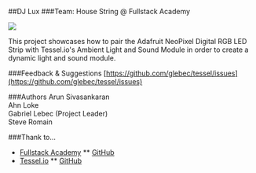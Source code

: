 ##DJ Lux
###Team: House String @ Fullstack Academy

![](https://www.dropbox.com/s/0vsxcoc0ou4g1t1/2014-09-22%2019.05.44.jpg?dl=0)

This project showcases how to pair the Adafruit NeoPixel Digital RGB LED Strip with Tessel.io's Ambient Light and Sound Module in order to create a dynamic light and sound module.


###Feedback & Suggestions
[https://github.com/glebec/tessel/issues](https://github.com/glebec/tessel/issues)

###Authors
Arun Sivasankaran  
Ahn Loke  
Gabriel Lebec (Project Leader)  
Steve Romain

###Thank to...
* [Fullstack Academy](http://www.fullstackacademy.com/) ** [GitHub](https://github.com/FullstackAcademy)
* [Tessel.io](https://tessel.io/) ** [GitHub](https://github.com/tessel)